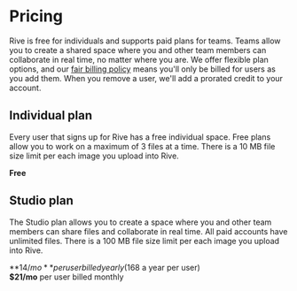 # Pricing

Rive is free for individuals and supports paid plans for teams. Teams allow you to create a shared space where you and other team members can collaborate in real time, no matter where you are. We offer flexible plan options, and our [fair billing policy](fair-billing-policy.md) means you'll only be billed for users as you add them. When you remove a user, we'll add a prorated credit to your account.

## Individual plan

Every user that signs up for Rive has a free individual space. Free plans allow you to work on a maximum of 3 files at a time. There is a 10 MB file size limit per each image you upload into Rive.

**Free**

## Studio plan

The Studio plan allows you to create a space where you and other team members can share files and collaborate in real time. All paid accounts have unlimited files. There is a 100 MB file size limit per each image you upload into Rive.

**$14/mo** per user billed yearly ($168 a year per user)\
**$21/mo** per user billed monthly

